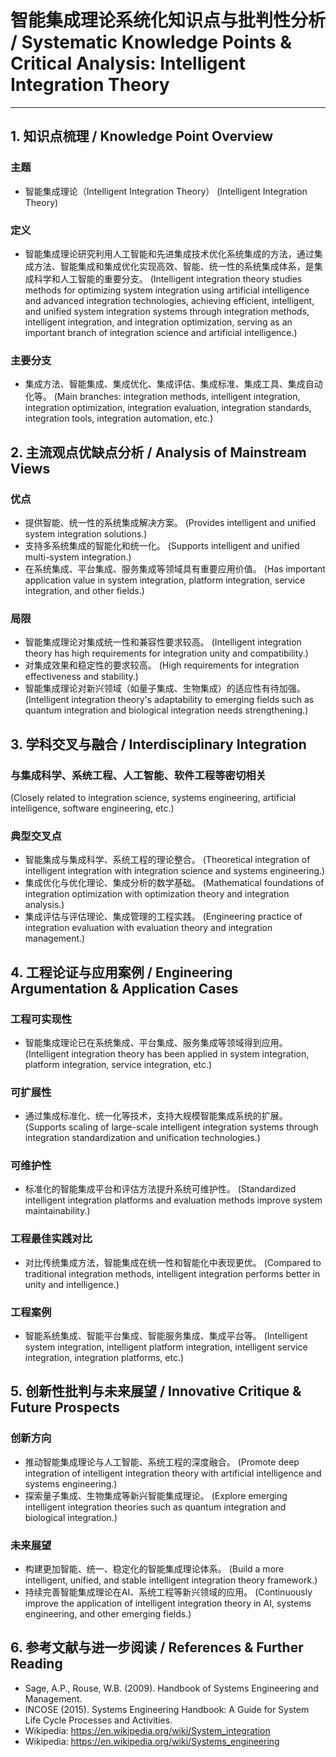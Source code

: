 # 智能集成理论系统化知识点与批判性分析 / Systematic Knowledge Points & Critical Analysis: Intelligent Integration Theory

---

## 1. 知识点梳理 / Knowledge Point Overview

### 主题

- 智能集成理论（Intelligent Integration Theory）
  (Intelligent Integration Theory)

### 定义

- 智能集成理论研究利用人工智能和先进集成技术优化系统集成的方法，通过集成方法、智能集成和集成优化实现高效、智能、统一性的系统集成体系，是集成科学和人工智能的重要分支。
  (Intelligent integration theory studies methods for optimizing system integration using artificial intelligence and advanced integration technologies, achieving efficient, intelligent, and unified system integration systems through integration methods, intelligent integration, and integration optimization, serving as an important branch of integration science and artificial intelligence.)

### 主要分支

- 集成方法、智能集成、集成优化、集成评估、集成标准、集成工具、集成自动化等。
  (Main branches: integration methods, intelligent integration, integration optimization, integration evaluation, integration standards, integration tools, integration automation, etc.)

## 2. 主流观点优缺点分析 / Analysis of Mainstream Views

### 优点

- 提供智能、统一性的系统集成解决方案。
  (Provides intelligent and unified system integration solutions.)
- 支持多系统集成的智能化和统一化。
  (Supports intelligent and unified multi-system integration.)
- 在系统集成、平台集成、服务集成等领域具有重要应用价值。
  (Has important application value in system integration, platform integration, service integration, and other fields.)

### 局限

- 智能集成理论对集成统一性和兼容性要求较高。
  (Intelligent integration theory has high requirements for integration unity and compatibility.)
- 对集成效果和稳定性的要求较高。
  (High requirements for integration effectiveness and stability.)
- 智能集成理论对新兴领域（如量子集成、生物集成）的适应性有待加强。
  (Intelligent integration theory's adaptability to emerging fields such as quantum integration and biological integration needs strengthening.)

## 3. 学科交叉与融合 / Interdisciplinary Integration

### 与集成科学、系统工程、人工智能、软件工程等密切相关

  (Closely related to integration science, systems engineering, artificial intelligence, software engineering, etc.)

### 典型交叉点

- 智能集成与集成科学、系统工程的理论整合。
  (Theoretical integration of intelligent integration with integration science and systems engineering.)
- 集成优化与优化理论、集成分析的数学基础。
  (Mathematical foundations of integration optimization with optimization theory and integration analysis.)
- 集成评估与评估理论、集成管理的工程实践。
  (Engineering practice of integration evaluation with evaluation theory and integration management.)

## 4. 工程论证与应用案例 / Engineering Argumentation & Application Cases

### 工程可实现性

- 智能集成理论已在系统集成、平台集成、服务集成等领域得到应用。
  (Intelligent integration theory has been applied in system integration, platform integration, service integration, etc.)

### 可扩展性

- 通过集成标准化、统一化等技术，支持大规模智能集成系统的扩展。
  (Supports scaling of large-scale intelligent integration systems through integration standardization and unification technologies.)

### 可维护性

- 标准化的智能集成平台和评估方法提升系统可维护性。
  (Standardized intelligent integration platforms and evaluation methods improve system maintainability.)

### 工程最佳实践对比

- 对比传统集成方法，智能集成在统一性和智能化中表现更优。
  (Compared to traditional integration methods, intelligent integration performs better in unity and intelligence.)

### 工程案例

- 智能系统集成、智能平台集成、智能服务集成、集成平台等。
  (Intelligent system integration, intelligent platform integration, intelligent service integration, integration platforms, etc.)

## 5. 创新性批判与未来展望 / Innovative Critique & Future Prospects

### 创新方向

- 推动智能集成理论与人工智能、系统工程的深度融合。
  (Promote deep integration of intelligent integration theory with artificial intelligence and systems engineering.)
- 探索量子集成、生物集成等新兴智能集成理论。
  (Explore emerging intelligent integration theories such as quantum integration and biological integration.)

### 未来展望

- 构建更加智能、统一、稳定化的智能集成理论体系。
  (Build a more intelligent, unified, and stable intelligent integration theory framework.)
- 持续完善智能集成理论在AI、系统工程等新兴领域的应用。
  (Continuously improve the application of intelligent integration theory in AI, systems engineering, and other emerging fields.)

## 6. 参考文献与进一步阅读 / References & Further Reading

- Sage, A.P., Rouse, W.B. (2009). Handbook of Systems Engineering and Management.
- INCOSE (2015). Systems Engineering Handbook: A Guide for System Life Cycle Processes and Activities.
- Wikipedia: <https://en.wikipedia.org/wiki/System_integration>
- Wikipedia: <https://en.wikipedia.org/wiki/Systems_engineering>
